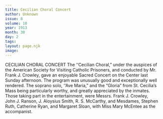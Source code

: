 ```yaml
---
title: Cecilian Choral Concert
author: Unknown
issue: 8
volume: 10
year: 1913
month: 30
day: 2
tags:
layout: page.njk
image:
---
```

CECILIAN CHORAL CONCERT    The ‘‘Cecilian Choral,” under the auspices of the American Society for Visiting Catholic Prisoners, and conducted by Mr. Frank J. Crowley, gave an enjoyable Sacred Concert on the Center last Sunday afternoon. The program was unusually good and exceptionally well rendered. The soprano solo, ‘‘Ave Maria,” and the “Gloria” from St. Cecilia’s Mass being particularly worthy, and greatly appreciated by the inmates. Those taking part in the entertainment, were Messrs. Frank J. Crowley, John J. Ranson, J. Aloysius Smith, R. S. McCarthy, and Mesdames, Stephen Ruth, Catherine Ryan, and Margaret Sloan, with Miss Mary McEntee as the accompanist.

